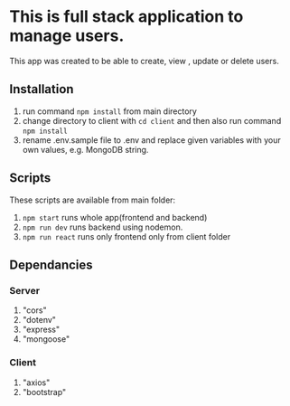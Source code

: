 # This is full stack application to manage users.

This app was created to be able to create, view , update or delete users.

## Installation

1. run command `npm install` from main directory
2. change directory to client with `cd client` and then also run command `npm install`
3. rename .env.sample file to .env and replace given variables with your own values, e.g. MongoDB string.

## Scripts

These scripts are available from main folder:

1. `npm start` runs whole app(frontend and backend)
2. `npm run dev` runs backend using nodemon.
3. `npm run react` runs only frontend only from client folder

## Dependancies

### Server

1. "cors"
2. "dotenv"
3. "express"
4. "mongoose"

### Client

1. "axios"
2. "bootstrap"
